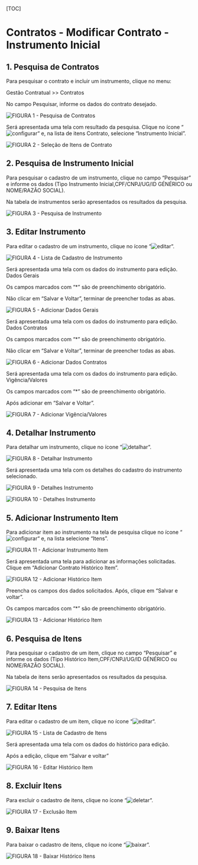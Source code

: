 [TOC]

# Contratos - Modificar Contrato - Instrumento Inicial

## 1. Pesquisa de Contratos

Para pesquisar o contrato e incluir um instrumento, clique no menu:

Gestão Contratual >> Contratos

No campo Pesquisar, informe os dados do contrato desejado.

![FIGURA 1 - Pesquisa de Contratos](./images/figura1.JPG)

Será apresentada uma tela com resultado da pesquisa.
Clique no ícone “![configurar](../../../icons/configurar.JPG)“ e, na lista de itens Contrato, selecione
“Instrumento Inicial”.

![FIGURA 2 - Seleção de Itens de Contrato](./images/figura2.JPG)

## 2. Pesquisa de Instrumento Inicial

Para pesquisar o cadastro de um instrumento, clique no campo “Pesquisar”
e informe os dados (Tipo Instrumento Inicial,CPF/CNPJ/UG/ID GÉNÉRICO ou
NOME/RAZÃO SOCIAL).

Na tabela de instrumentos serão apresentados os resultados da pesquisa.

![FIGURA 3 - Pesquisa de Instrumento](./images/figura3.JPG)

## 3. Editar Instrumento
Para editar o cadastro de um instrumento, clique no ícone “![editar](../../../icons/editar.JPG)“.

![FIGURA 4 - Lista de Cadastro de Instrumento](./images/figura4.JPG)

Será apresentada uma tela com os dados do instrumento para edição. Dados Gerais

Os campos marcados com “*” são de preenchimento obrigatório.

Não clicar em “Salvar e Voltar”, terminar de preencher todas as abas.

![FIGURA 5 - Adicionar Dados Gerais](./images/figura5.JPG)

Será apresentada uma tela com os dados do instrumento para edição. Dados
Contratos

Os campos marcados com “*” são de preenchimento obrigatório.

Não clicar em “Salvar e Voltar”, terminar de preencher todas as abas.

![FIGURA 6 - Adicionar Dados Contratos](./images/figura6.JPG)

Será apresentada uma tela com os dados do instrumento para edição.
Vigência/Valores

Os campos marcados com “*” são de preenchimento obrigatório.

Após adicionar em “Salvar e Voltar”.

![FIGURA 7 - Adicionar Vigência/Valores](./images/figura7.JPG)

## 4. Detalhar Instrumento
Para detalhar um instrumento, clique no ícone “![detalhar](../../../icons/detalhar.JPG)“.

![FIGURA 8 - Detalhar Instrumento](./images/figura8.JPG)

Será apresentada uma tela com os detalhes do cadastro do instrumento
selecionado.

![FIGURA 9 - Detalhes Instrumento](./images/figura9.JPG)

![FIGURA 10 - Detalhes Instrumento](./images/figura10.JPG)

## 5. Adicionar Instrumento Item

Para adicionar item ao instrumento na tela de pesquisa clique no ícone
“![configurar](../../../icons/configurar.JPG)“ e, na lista selecione “Itens”.

![FIGURA 11 - Adicionar Instrumento Item](./images/figura11.JPG)

Será apresentada uma tela para adicionar as informações solicitadas. Clique
em “Adicionar Contrato Histórico Item”.

![FIGURA 12 - Adicionar Histórico Item](./images/figura12.JPG)

Preencha os campos dos dados solicitados. Após, clique em “Salvar e
voltar”.

Os campos marcados com “*” são de preenchimento obrigatório.

![FIGURA 13 - Adicionar Histórico Item](./images/figura13.JPG)

## 6. Pesquisa de Itens

Para pesquisar o cadastro de um item, clique no campo “Pesquisar” e informe
os dados (Tipo Histórico Item,CPF/CNPJ/UG/ID GÉNÉRICO ou NOME/RAZÃO
SOCIAL).

Na tabela de itens serão apresentados os resultados da pesquisa.

![FIGURA 14 - Pesquisa de Itens](./images/figura14.JPG)

## 7. Editar Itens
Para editar o cadastro de um item, clique no ícone “![editar](../../../icons/editar.JPG)“.

![FIGURA 15 - Lista de Cadastro de Itens](./images/figura15.JPG)

Será apresentada uma tela com os dados do histórico para edição.

Após a edição, clique em “Salvar e voltar”

![FIGURA 16 - Editar Histórico Item](./images/figura16.JPG)

## 8. Excluir Itens
Para excluir o cadastro de itens, clique no ícone “![deletar](../../../icons/deletar.JPG)“.

![FIGURA 17 - Exclusão Item](./images/figura17.JPG)

## 9. Baixar Itens
Para baixar o cadastro de itens, clique no ícone “![baixar](../../../icons/baixar.JPG)“.

![FIGURA 18 - Baixar Histórico Itens](./images/figura18.JPG)
